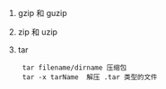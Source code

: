 1. gzip 和 guzip
2. zip 和 uzip
3. tar 
   
        tar filename/dirname 压缩包
        tar -x tarName  解压 .tar 类型的文件